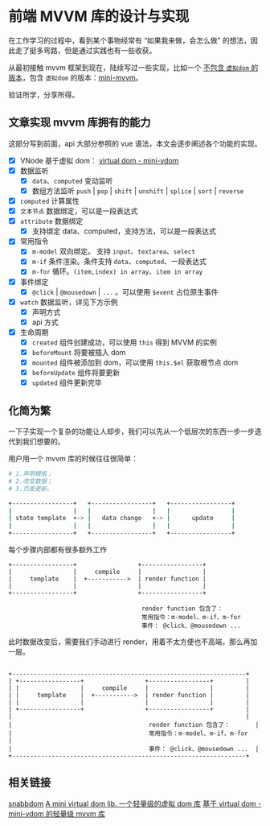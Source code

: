 # 前端 MVVM 库的设计与实现

在工作学习的过程中，看到某个事物经常有 “如果我来做，会怎么做” 的想法，因此走了挺多弯路，但是通过实践也有一些收获。

从最初接触 mvvm 框架到现在，陆续写过一些实现，比如一个 [不包含 `虚拟dom` 的版本][mini-mvvm-novdom]，包含 `虚拟dom` 的版本：[mini-mvvm][mini-mvvm]。

验证所学，分享所得。

## 文章实现 mvvm 库拥有的能力

这部分写到前面，api 大部分参照的 vue 语法，本文会逐步阐述各个功能的实现。

-   [x] VNode 基于虚拟 dom： [virtual dom - mini-vdom][mini-vdom]
-   [x] 数据监听
    -   [x] `data`、`computed` 变动监听
    -   [x] 数组方法监听 `push` | `pop` | `shift` | `unshift` | `splice` | `sort` | `reverse`
-   [x] `computed` 计算属性
-   [x] `文本节点` 数据绑定，可以是一段表达式
-   [x] `attribute` 数据绑定
    -   [x] 支持绑定 data、computed，支持方法，可以是一段表达式
-   [x] 常用指令
    -   [x] `m-model` 双向绑定。 支持 `input`、`textarea`、`select`
    -   [x] `m-if` 条件渲染。条件支持 `data`、`computed`、一段表达式
    -   [x] `m-for` 循环。`(item,index) in array`、`item in array`
-   [x] 事件绑定
    -   [x] `@click` | `@mousedown` | `...` 。可以使用 `$event` 占位原生事件
-   [x] `watch` 数据监听，详见下方示例
    -   [x] 声明方式
    -   [x] api 方式
-   [x] 生命周期
    -   [x] `created` 组件创建成功，可以使用 `this` 得到 MVVM 的实例
    -   [x] `beforeMount` 将要被插入 dom
    -   [x] `mounted` 组件被添加到 dom，可以使用 `this.$el` 获取根节点 dom
    -   [x] `beforeUpdate` 组件将要更新
    -   [x] `updated` 组件更新完毕

## 化简为繁

一下子实现一个复杂的功能让人却步，我们可以先从一个低层次的东西一步一步迭代到我们想要的。

用户用一个 mvvm 库的时候往往很简单：

```bash
# 1.声明模板；
# 2.改变数据；
# 3.页面更新。

+-----------------+   +-----------------+   +-----------------+
|                 |   |                 |   |                 |
| state template  +-> |   data change   +-> |      update     |
|                 |   |                 |   |                 |
+-----------------+   +-----------------+   +-----------------+
```

每个步骤内部都有很多额外工作
```
+-----------------+                 +-----------------+
|                 |     compile     |                 |
|     template    |  +----------->  | render function |
|                 |                 |                 |
+-----------------+                 +-----------------+

                                     render function 包含了：
                                     常用指令：m-model、m-if、m-for
                                     事件： @click、@mousedown ...
```

此时数据改变后，需要我们手动进行 render，用着不太方便也不高端，那么再加一层。


```

+-----------------------------------------------------------------+
| +-----------------+                 +-----------------+         |
| |                 |     compile     |                 |         |
| |     template    |  +----------->  | render function |         |
| |                 |                 |                 |         |
| +-----------------+                 +-----------------+         |
|                                                                 |
|                                      render function 包含了：       |
|                                      常用指令：m-model、m-if、m-for    |
|                                      事件： @click、@mousedown ...  |
+-----------------------------------------------------------------+
```

## 相关链接

[snabbdom][snabbdom]
[A mini virtual dom lib. 一个轻量级的虚拟 dom 库][mini-vdom]
[基于 virtual dom - mini-vdom 的轻量级 mvvm 库][mini-mvvm]

[snabbdom]: https://github.com/snabbdom/snabbdom
[mini-vdom]: https://github.com/shalldie/mini-mvvm/tree/master/packages/mini-vdom
[mini-mvvm]: https://github.com/shalldie/mini-mvvm
[mini-mvvm-novdom]: https://github.com/shalldie/mini-mvvm/tree/no-vdom
